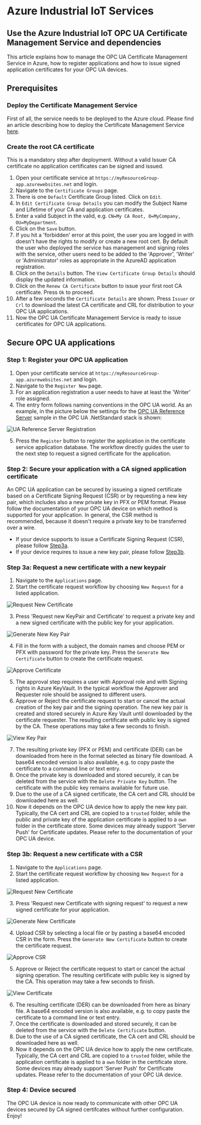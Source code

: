 # Azure Industrial IoT Services

## Use the Azure Industrial IoT OPC UA Certificate Management Service and dependencies

This article explains how to manage the OPC UA Certificate Management Service in Azure, how to register applications and how to issue signed application certificates for your OPC UA devices.

## Prerequisites

### Deploy the Certificate Management Service

First of all, the service needs to be deployed to the Azure cloud.
Please find an article describing how to deploy the Certificate Management Service [here](howto-deploy-services.md).

### Create the root CA certificate

This is a mandatory step after deployment. Without a valid Issuer CA certificate no application certificates can be signed and issued.

1. Open your certificate service at `https://myResourceGroup-app.azurewebsites.net` and login.
2. Navigate to the `Certificate Groups` page.
3. There is one `Default` Certificate Group listed. Click on `Edit`.
4. In `Edit Certificate Group Details` you can modify the Subject Name and Lifetime of your CA and application certificates.
5. Enter a valid Subject in the valid, e.g. `CN=My CA Root, O=MyCompany, OU=MyDepartment`.
6. Click on the `Save` button.
7. If you hit a 'forbidden' error at this point, the user you are logged in with doesn't have the rights to modify or create a new root cert. By default the user who deployed the service has management and signing roles with the service, other users need to be added to the 'Approver', 'Writer' or 'Administrator' roles as appropriate in the AzureAD application registration.
8. Click on the `Details` button. The `View Certificate Group Details` should display the updated information.
9. Click on the `Renew CA Certificate` button to issue your first root CA certificate. Press `Ok` to proceed.
10. After a few seconds the `Certificate Details` are shown. Press `Issuer` or `Crl` to download the latest CA certificate and CRL for distribution to your OPC UA applications.
11. Now the OPC UA Certificate Management Service is ready to issue certificates for OPC UA applications.

## Secure OPC UA applications

### Step 1: Register your OPC UA application 

1. Open your certificate service at `https://myResourceGroup-app.azurewebsites.net` and login.
2. Navigate to the `Register New` page.
1. For an application registration a user needs to have at least the 'Writer' role assigned.
2. The entry form follows naming conventions in the OPC UA world. As an example, in the picture below the settings for the [OPC UA Reference Server](https://github.com/OPCFoundation/UA-.NETStandard/tree/master/SampleApplications/Workshop/Reference) sample in the OPC UA .NetStandard stack is shown:

![UA Reference Server Registration](UAReferenceServerRegistration.png "UA Reference Server Registration")

5. Press the `Register` button to register the application in the certificate service application database. The workflow directly guides the user to the next step to request a signed certificate for the application.

### Step 2: Secure your application with a CA signed application certificate

An OPC UA application can be secured by issueing a signed certificate based on a Certificate Signing
Request (CSR) or by requesting a new key pair, which includes also a new private key in PFX or PEM format. 
Please follow the documentation of your OPC UA device on which method is supported for your application. 
In general, the CSR method is recommended, because it doesn't require a private key to be transferred over a wire.

- If your device supports to issue a Certificate Signing Request (CSR), please follow [Step3a](##Step-3a:).
- If your device requires to issue a new key pair, please follow [Step3b](#Step-3b:).

### Step 3a: Request a new certificate with a new keypair

1. Navigate to the `Applications` page.
3. Start the certificate request workflow by choosing `New Request` for a listed application.

![Request New Certificate](RequestNewCertificate.png "Request New Certificate")

3. Press 'Request new KeyPair and Certificate' to request a private key and a new signed certificate with the public key for your application.

![Generate New Key Pair](GenerateNewKeyPair.png "Generate New Key Pair")

4. Fill in the form with a subject, the domain names and choose PEM or PFX with password for the private key. Press the `Generate New Certificate` button to create the certificate request.

![Approve Certificate](ApproveReject.png "Approve Certificate")

5. The approval step requires a user with Approval role and with Signing rights in Azure KeyVault. In the typical workflow the Approver and Requester role should be assigned to different users.
6. Approve or Reject the certificate request to start or cancel the actual creation of the key pair and the signing operation. The new key pair is created and stored securely in Azure Key Vault until downloaded by the certificate requester. The resulting certificate with public key is signed by the CA. These operations may take a few seconds to finish.

![View Key Pair](ViewKeyPair.png "View Key Pair")

7. The resulting private key (PFX or PEM) and certificate (DER) can be downloaded from here in the format selected as binary file download. A base64 encoded version is also available, e.g. to copy paste the certificate to a command line or text entry. 
8. Once the private key is downloaded and stored securely, it can be deleted from the service with the `Delete Private Key` button. The certificate with the public key remains available for future use.
9. Due to the use of a CA signed certificate, the CA cert and CRL should be downloaded here as well.
10. Now it depends on the OPC UA device how to apply the new key pair. Typically, the CA cert and CRL are copied to a `trusted` folder, while the public and private key of the application certificate is applied to a `own` folder in the certificate store. Some devices may already support 'Server Push' for Certificate updates. Please refer to the documentation of your OPC UA device.

### Step 3b: Request a new certificate with a CSR 

1. Navigate to the `Applications` page.
3. Start the certificate request workflow by choosing `New Request` for a listed application.

![Request New Certificate](RequestNewCertificate.png "Request New Certificate")

3. Press 'Request new Certificate with signing request' to request a new signed certificate for your application.

![Generate New Certificate](GenerateNewCertificate.png "Generate New Certificate")

4. Upload CSR by selecting a local file or by pasting a base64 encoded CSR in the form. Press the `Generate New Certificate` button to create the certificate request.

![Approve CSR](ApproveRejectCSR.png "Approve CSR")

5. Approve or Reject the certificate request to start or cancel the actual signing operation. The resulting certificate with public key is signed by the CA. This operation may take a few seconds to finish.

![View Certificate](ViewCertCSR.png "View Certificate")

6. The resulting certificate (DER) can be downloaded from here as binary file. A base64 encoded version is also available, e.g. to copy paste the certificate to a command line or text entry. 
10. Once the certificate is downloaded and stored securely, it can be deleted from the service with the `Delete Certificate` button.
11. Due to the use of a CA signed certificate, the CA cert and CRL should be downloaded here as well.
12. Now it depends on the OPC UA device how to apply the new certificate. Typically, the CA cert and CRL are copied to a `trusted` folder, while the application certificate is applied to a `own` folder in the certificate store. Some devices may already support 'Server Push' for Certificate updates. Please refer to the documentation of your OPC UA device.

### Step 4: Device secured

The OPC UA device is now ready to communicate with other OPC UA devices secured by CA signed certifcates without further configuration. Enjoy!
